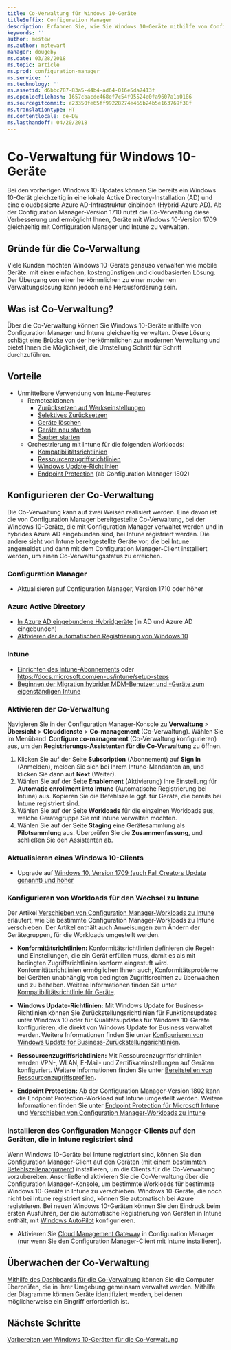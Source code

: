 ```yaml
---
title: Co-Verwaltung für Windows 10-Geräte
titleSuffix: Configuration Manager
description: Erfahren Sie, wie Sie Windows 10-Geräte mithilfe von Configuration Manager und Microsoft Intune gleichzeitig verwalten können.
keywords: ''
author: mestew
ms.author: mstewart
manager: dougeby
ms.date: 03/28/2018
ms.topic: article
ms.prod: configuration-manager
ms.service: ''
ms.technology: ''
ms.assetid: d6bbc787-83a5-44b4-ad64-016e5da7413f
ms.openlocfilehash: 1657cbacde468ef7c54f95524e0fa9607a1a0186
ms.sourcegitcommit: e23350fe65ff99228274e465b24b5e163769f38f
ms.translationtype: HT
ms.contentlocale: de-DE
ms.lasthandoff: 04/20/2018
---
```

# <a name="co-management-for-windows-10-devices"></a>Co-Verwaltung für Windows 10-Geräte    
 Bei den vorherigen Windows 10-Updates können Sie bereits ein Windows 10-Gerät gleichzeitig in eine lokale Active Directory-Installation (AD) und eine cloudbasierte Azure AD-Infrastruktur einbinden (Hybrid-Azure AD). Ab der Configuration Manager-Version 1710 nutzt die Co-Verwaltung diese Verbesserung und ermöglicht Ihnen, Geräte mit Windows 10-Version 1709 gleichzeitig mit Configuration Manager und Intune zu verwalten. <!-- 1350871 -->
## <a name="why-co-management"></a>Gründe für die Co-Verwaltung
Viele Kunden möchten Windows 10-Geräte genauso verwalten wie mobile Geräte: mit einer einfachen, kostengünstigen und cloudbasierten Lösung. Der Übergang von einer herkömmlichen zu einer modernen Verwaltungslösung kann jedoch eine Herausforderung sein.  
## <a name="what-is-co-management"></a>Was ist Co-Verwaltung?
Über die Co-Verwaltung können Sie Windows 10-Geräte mithilfe von Configuration Manager und Intune gleichzeitig verwalten. Diese Lösung schlägt eine Brücke von der herkömmlichen zur modernen Verwaltung und bietet Ihnen die Möglichkeit, die Umstellung Schritt für Schritt durchzuführen.

## <a name="benefits"></a>Vorteile 
- Unmittelbare Verwendung von Intune-Features 
    - Remoteaktionen
        - [Zurücksetzen auf Werkseinstellungen](https://docs.microsoft.com/intune/devices-wipe#factory-reset)
        - [Selektives Zurücksetzen](https://docs.microsoft.com/intune/apps-selective-wipe)
        - [Geräte löschen](https://docs.microsoft.com/intune/devices-wipe#delete-devices-from-the-azure-active-directory-portal)
        - [Geräte neu starten](https://docs.microsoft.com/intune/device-restart)
        - [Sauber starten](https://docs.microsoft.com/intune/device-fresh-start)
    - Orchestrierung mit Intune für die folgenden Workloads:
        - [Kompatibilitätsrichtlinien](https://docs.microsoft.com/intune/device-compliance-get-started)
        - [Ressourcenzugriffsrichtlinien](https://docs.microsoft.com/intune/device-profiles)
        - [Windows Update-Richtlinien](https://docs.microsoft.com/intune/windows-update-for-business-configure)
        - [Endpoint Protection](https://docs.microsoft.com/en-us/intune/endpoint-protection-windows-10) (ab Configuration Manager 1802) <!-- 1357365 -->
    
## <a name="how-to-configure-co-management"></a>Konfigurieren der Co-Verwaltung
Die Co-Verwaltung kann auf zwei Weisen realisiert werden. Eine davon ist die von Configuration Manager bereitgestellte Co-Verwaltung, bei der Windows 10-Geräte, die mit Configuration Manager verwaltet werden und in hybrides Azure AD eingebunden sind, bei Intune registriert werden. Die andere sieht von Intune bereitgestellte Geräte vor, die bei Intune angemeldet und dann mit dem Configuration Manager-Client installiert werden, um einen Co-Verwaltungsstatus zu erreichen.

### <a name="configuration-manager"></a>**Configuration Manager**
 -  Aktualisieren auf Configuration Manager, Version 1710 oder höher


### <a name="azure-active-directory"></a>**Azure Active Directory**
  - [In Azure AD eingebundene Hybridgeräte](https://docs.microsoft.com/azure/active-directory/device-management-hybrid-azuread-joined-devices-setup) (in AD und Azure AD eingebunden)
  - [Aktivieren der automatischen Registrierung von Windows 10](https://docs.microsoft.com/intune/windows-enroll)


### <a name="intune"></a>**Intune**
 - [Einrichten des Intune-Abonnements](/sccm/mdm/deploy-use/configure-intune-subscription) oder https://docs.microsoft.com/en-us/intune/setup-steps
 - [Beginnen der Migration hybrider MDM-Benutzer und -Geräte zum eigenständigen Intune](/sccm/mdm/deploy-use/migrate-hybridmdm-to-intunesa)


### <a name="enable-co-management"></a>Aktivieren der Co-Verwaltung 
 Navigieren Sie in der Configuration Manager-Konsole zu **Verwaltung** > **Übersicht** > **Clouddienste** > **Co-management** (Co-Verwaltung). Wählen Sie im Menüband  **Configure co-management** (Co-Verwaltung konfigurieren) aus, um den **Registrierungs-Assistenten für die Co-Verwaltung** zu öffnen. 
   
1. Klicken Sie auf der Seite **Subscription** (Abonnement) auf **Sign In** (Anmelden), melden Sie sich bei Ihrem Intune-Mandanten an, und klicken Sie dann auf **Next** (Weiter).    
2. Wählen Sie auf der Seite **Enablement** (Aktivierung) Ihre Einstellung für **Automatic enrollment into Intune** (Automatische Registrierung bei Intune) aus. Kopieren Sie die Befehlszeile ggf. für Geräte, die bereits bei Intune registriert sind. 
3. Wählen Sie auf der Seite **Workloads** für die einzelnen Workloads aus, welche Gerätegruppe Sie mit Intune verwalten möchten.
4. Wählen Sie auf der Seite **Staging** eine Gerätesammlung als **Pilotsammlung** aus. Überprüfen Sie die **Zusammenfassung**, und schließen Sie den Assistenten ab. 

### <a name="upgrade-windows-10-client"></a>Aktualisieren eines Windows 10-Clients
- Upgrade auf [Windows 10, Version 1709 (auch Fall Creators Update genannt) und höher](/sccm/osd/deploy-use/manage-windows-as-a-service)

### <a name="configure-workloads-to-switch-to-intune"></a>Konfigurieren von Workloads für den Wechsel zu Intune 
Der Artikel [Verschieben von Configuration Manager-Workloads zu Intune](/sccm/core/clients/manage/co-management-switch-workloads#Workloads-able-to-be-transitioned-to-Intune) erläutert, wie Sie bestimmte Configuration Manager-Workloads zu Intune verschieben. Der Artikel enthält auch Anweisungen zum Ändern der Gerätegruppen, für die Workloads umgestellt werden.

- **Konformitätsrichtlinien:** Konformitätsrichtlinien definieren die Regeln und Einstellungen, die ein Gerät erfüllen muss, damit es als mit bedingten Zugriffsrichtlinien konform eingestuft wird. Konformitätsrichtlinien ermöglichen Ihnen auch, Konformitätsprobleme bei Geräten unabhängig von bedingten Zugriffsrechten zu überwachen und zu beheben. Weitere Informationen finden Sie unter [Kompatibilitätsrichtlinie für Geräte](https://docs.microsoft.com/intune/device-compliance-get-started).  

- **Windows Update-Richtlinien:** Mit Windows Update for Business-Richtlinien können Sie Zurückstellungsrichtlinien für Funktionsupdates unter Windows 10 oder für Qualitätsupdates für Windows 10-Geräte konfigurieren, die direkt von Windows Update for Business verwaltet werden. Weitere Informationen finden Sie unter [Konfigurieren von Windows Update for Business-Zurückstellungsrichtlinien](https://docs.microsoft.com/intune/windows-update-for-business-configure).  

- **Ressourcenzugriffsrichtlinien:** Mit Ressourcenzugriffsrichtlinien werden VPN-, WLAN, E-Mail- und Zertifikateinstellungen auf Geräten konfiguriert. Weitere Informationen finden Sie unter [Bereitstellen von Ressourcenzugriffsprofilen](https://docs.microsoft.com/intune/device-profiles).

- **Endpoint Protection:** Ab der Configuration Manager-Version 1802 kann die Endpoint Protection-Workload auf Intune umgestellt werden. Weitere Informationen finden Sie unter [Endpoint Protection für Microsoft Intune](https://docs.microsoft.com/en-us/intune/endpoint-protection-windows-10)<!-- 1357365 --> und [Verschieben von Configuration Manager-Workloads zu Intune](/sccm/core/clients/manage/co-management-switch-workloads#Workloads-able-to-be-transitioned-to-Intune)


### <a name="install-configuration-manager-client-to-the-devices-enrolled-in-intune"></a>Installieren des Configuration Manager-Clients auf den Geräten, die in Intune registriert sind
Wenn Windows 10-Geräte bei Intune registriert sind, können Sie den Configuration Manager-Client auf den Geräten ([mit einem bestimmten Befehlszeilenargument](/sccm/core/clients/manage/co-management-prepare#command-line-to-install-configuration-manager-client)) installieren, um die Clients für die Co-Verwaltung vorzubereiten. Anschließend aktivieren Sie die Co-Verwaltung über die Configuration Manager-Konsole, um bestimmte Workloads für bestimmte Windows 10-Geräte in Intune zu verschieben.
Windows 10-Geräte, die noch nicht bei Intune registriert sind, können Sie automatisch bei Azure registrieren. Bei neuen Windows 10-Geräten können Sie den Eindruck beim ersten Ausführen, der die automatische Registrierung von Geräten in Intune enthält, mit [Windows AutoPilot](https://docs.microsoft.com/intune/enrollment-autopilot) konfigurieren.
 - Aktivieren Sie [Cloud Management Gateway](/sccm/core/clients/manage/manage-clients-internet#cloud-management-gateway) in Configuration Manager (nur wenn Sie den Configuration Manager-Client mit Intune installieren).

## <a name="monitor-co-management"></a>Überwachen der Co-Verwaltung
[Mithilfe des Dashboards für die Co-Verwaltung](/sccm/core/clients/manage/co-management-dashboard) können Sie die Computer überprüfen, die in Ihrer Umgebung gemeinsam verwaltet werden. Mithilfe der Diagramme können Geräte identifiziert werden, bei denen möglicherweise ein Eingriff erforderlich ist.


## <a name="next-steps"></a>Nächste Schritte
[Vorbereiten von Windows 10-Geräten für die Co-Verwaltung](co-management-prepare.md)
